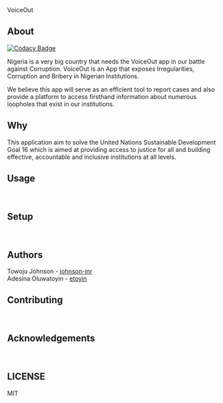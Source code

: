 VoiceOut 

## About

[![Codacy Badge](https://api.codacy.com/project/badge/Grade/1f261aba655a4b42b4fa83c0029f39ec)](https://app.codacy.com/gh/BuildForSDG/voiceout?utm_source=github.com&utm_medium=referral&utm_content=BuildForSDG/voiceout&utm_campaign=Badge_Grade_Settings)

Nigeria is a very big country that needs the VoiceOut app in our battle against Corruption. VoiceOut is an App that exposes Irregularities, Corruption and Bribery in Nigerian Institutions. 
 
We believe this app will serve as an efficient tool to report cases and also provide a platform to access firsthand information about numerous loopholes that exist in our institutions. <br/>

## Why

This application aim to solve the United Nations Sustainable Development Goal 16 which is aimed at providing access to justice for all and building effective, accountable and inclusive institutions at all levels.<br/>

## Usage
<br/>

## Setup
<br/>

## Authors
Towoju Johnson - [johnson-jnr](github.com/johnson-jnr) <br/>
Adesina Oluwatoyin - [etoyin](github.com/etoyin)
<br/>

## Contributing
<br/>

## Acknowledgements
<br/>

## LICENSE
MIT

